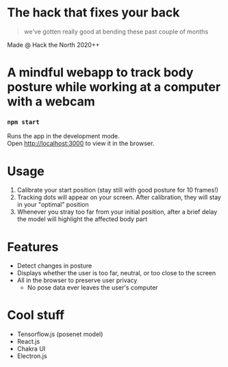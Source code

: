 # The hack that fixes your back

> we've gotten really good at bending these past couple of months

Made @ Hack the North 2020++

# A mindful webapp to track body posture while working at a computer with a webcam

### `npm start`

Runs the app in the development mode.\
Open [http://localhost:3000](http://localhost:3000) to view it in the browser.

# Usage

1. Calibrate your start position (stay still with good posture for 10 frames!)
2. Tracking dots will appear on your screen. After calibration, they will stay in your "optimal" position
3. Whenever you stray too far from your initial position, after a brief delay the model will highlight the affected body part

# Features

- Detect changes in posture
- Displays whether the user is too far, neutral, or too close to the screen
- All in the browser to preserve user privacy
  - No pose data ever leaves the user's computer

# Cool stuff

- Tensorflow.js (posenet model)
- React.js
- Chakra UI
- Electron.js
